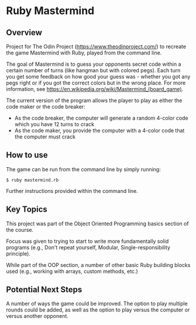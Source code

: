 # Ruby Mastermind

## Overview

Project for The Odin Project (https://www.theodinproject.com/) to recreate the game Mastermind with Ruby, played from the command line.

The goal of Mastermind is to guess your opponents secret code within a certain number of turns (like hangman but with colored pegs). Each turn you get some feedback on how good your guess was - whether you got any pegs right or if you got the correct colors but in the wrong place. For more information, see https://en.wikipedia.org/wiki/Mastermind_(board_game).

The current version of the program allows the player to play as either the code maker or the code breaker: 
- As the code breaker, the computer will generate a random 4-color code which you have 12 turns to crack
- As the code maker, you provide the computer with a 4-color code that the computer must crack

## How to use

The game can be run from the command line by simply running:

```
$ ruby mastermind.rb
```

Further instructions provided within the command line.

## Key Topics

This project was part of the Object Oriented Programming basics section of the course. 

Focus was given to trying to start to write more fundamentally solid programs (e.g., Don't repeat yourself, Modular, Single-responsibility principle).

While part of the OOP section, a number of other basic Ruby building blocks used (e.g., working with arrays, custom methods, etc.)

## Potential Next Steps

A number of ways the game could be improved. The option to play multiple rounds could be added, as well as the option to play versus the computer or versus another opponent.
